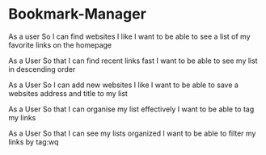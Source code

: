# Bookmark-Manager

As a user
So I can find websites I like
I want to be able to see a list of my favorite links on the homepage

As a User
So that I can find recent links fast
I want to be able to see my list in descending order

As a User
So I can add new websites I like
I want to be able to save a websites address and title to my list

As a User
So that I can organise my list effectively 
I want to be able to tag my links

As a User
So that I can see my lists organized
I want to be able to filter my links by tag:wq


